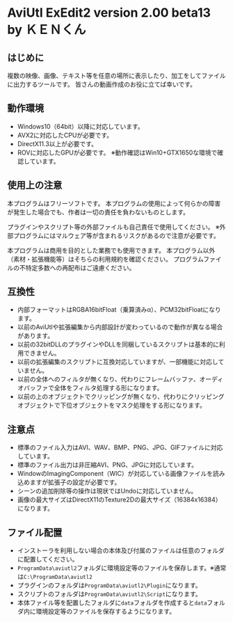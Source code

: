 # AviUtl ExEdit2 version 2.00 beta13 by ＫＥＮくん

## はじめに

複数の映像、画像、テキスト等を任意の場所に表示したり、加工をしてファイルに出力するツールです。
皆さんの動画作成のお役に立てば幸いです。

## 動作環境

- Windows10（64bit）以降に対応しています。
- AVX2に対応したCPUが必要です。
- DirectX11.3以上が必要です。
- ROVに対応したGPUが必要です。
  ※動作確認はWin10+GTX1650な環境で確認しています。

## 使用上の注意

本プログラムはフリーソフトです。
本プログラムの使用によって何らかの障害が発生した場合でも、作者は一切の責任を負わないものとします。

プラグインやスクリプト等の外部ファイルも自己責任で使用してください。
※外部プログラムにはマルウェア等が含まれるリスクがあるので注意が必要です。

本プログラムは商用を目的とした業務でも使用できます。
本プログラム以外（素材・拡張機能等）はそちらの利用規約を確認ください。
プログラムファイルの不特定多数への再配布はご遠慮ください。

## 互換性

- 内部フォーマットはRGBA16bitFloat（乗算済みα）、PCM32bitFloatになります。
- 以前のAviUtlや拡張編集から内部設計が変わっているので動作が異なる場合があります。
- 以前の32bitDLLのプラグインやDLLを同梱しているスクリプトは基本的に利用できません。
- 以前の拡張編集のスクリプトに互換対応していますが、一部機能に対応していません。
- 以前の全体へのフィルタが無くなり、代わりにフレームバッファ、オーディオバッファで全体をフィルタ処理する形になります。
- 以前の上のオブジェクトでクリッピングが無くなり、代わりにクリッピングオブジェクトで下位オブジェクトをマスク処理をする形になります。

## 注意点

- 標準のファイル入力はAVI、WAV、BMP、PNG、JPG、GIFファイルに対応しています。
- 標準のファイル出力は非圧縮AVI、PNG、JPGに対応しています。
- WindowのImagingComponent（WIC）が対応している画像ファイルを読み込めますが拡張子の設定が必要です。
- シーンの追加削除等の操作は現状ではUndoに対応していません。
- 画像の最大サイズはDirectX11のTexture2Dの最大サイズ（16384x16384）になります。

## ファイル配置

- インストーラを利用しない場合の本体及び付属のファイルは任意のフォルダに配置してください。
- `ProgramData\aviutl2`フォルダに環境設定等のファイルを保存します。※通常は`C:\ProgramData\aviutl2`
- プラグインのフォルダは`ProgramData\aviutl2\Plugin`になります。
- スクリプトのフォルダは`ProgramData\aviutl2\Script`になります。
- 本体ファイル等を配置したフォルダに`data`フォルダを作成すると`data`フォルダ内に環境設定等のファイルを保存するようになります。
